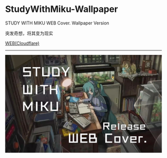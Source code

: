 # StudyWithMiku-Wallpaper
STUDY WITH MIKU WEB Cover. Wallpaper Version

突发奇想，将其变为现实

[WEB(Cloudflare)](studywithmiku.hanze.eu.org)


---

[![Cover](https://raw.githubusercontent.com/WenqiOfficial/wenqicdn/master/img/banner/studymiku.jpg)](https://www.bilibili.com/video/BV1rV41157DR)
